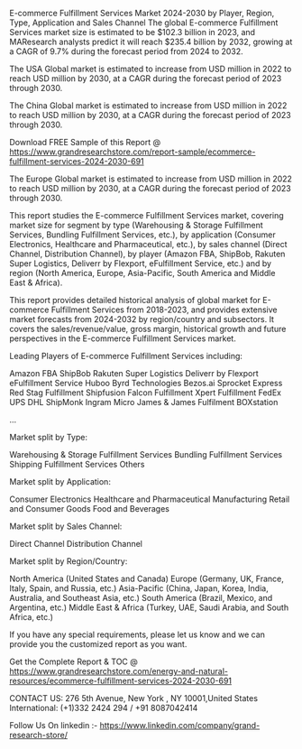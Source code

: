 E-commerce Fulfillment Services Market 2024-2030 by Player, Region, Type, Application and Sales Channel
The global E-commerce Fulfillment Services market size is estimated to be $102.3 billion in 2023, and MAResearch analysts predict it will reach $235.4 billion by 2032, growing at a CAGR of 9.7% during the forecast period from 2024 to 2032.

The USA Global market is estimated to increase from USD million in 2022 to reach USD million by 2030, at a CAGR during the forecast period of 2023 through 2030.

The China Global market is estimated to increase from USD million in 2022 to reach USD million by 2030, at a CAGR during the forecast period of 2023 through 2030.

Download FREE Sample of this Report @ https://www.grandresearchstore.com/report-sample/ecommerce-fulfillment-services-2024-2030-691

The Europe Global market is estimated to increase from USD million in 2022 to reach USD million by 2030, at a CAGR during the forecast period of 2023 through 2030.

This report studies the E-commerce Fulfillment Services market, covering market size for segment by type (Warehousing & Storage Fulfillment Services, Bundling Fulfillment Services, etc.), by application (Consumer Electronics, Healthcare and Pharmaceutical, etc.), by sales channel (Direct Channel, Distribution Channel), by player (Amazon FBA, ShipBob, Rakuten Super Logistics, Deliverr by Flexport, eFulfillment Service, etc.) and by region (North America, Europe, Asia-Pacific, South America and Middle East & Africa).

This report provides detailed historical analysis of global market for E-commerce Fulfillment Services from 2018-2023, and provides extensive market forecasts from 2024-2032 by region/country and subsectors. It covers the sales/revenue/value, gross margin, historical growth and future perspectives in the E-commerce Fulfillment Services market.

Leading Players of E-commerce Fulfillment Services including:

Amazon FBA
ShipBob
Rakuten Super Logistics
Deliverr by Flexport
eFulfillment Service
Huboo
Byrd Technologies
Bezos.ai
Sprocket Express
Red Stag Fulfillment
Shipfusion
Falcon Fulfillment
Xpert Fulfillment
FedEx
UPS
DHL
ShipMonk
Ingram Micro
James & James Fulfilment
BOXstation

…

Market split by Type:

Warehousing & Storage Fulfillment Services
Bundling Fulfillment Services
Shipping Fulfillment Services
Others

Market split by Application:

Consumer Electronics
Healthcare and Pharmaceutical
Manufacturing
Retail and Consumer Goods
Food and Beverages

Market split by Sales Channel:

Direct Channel
Distribution Channel

Market split by Region/Country:

North America (United States and Canada)
Europe (Germany, UK, France, Italy, Spain, and Russia, etc.)
Asia-Pacific (China, Japan, Korea, India, Australia, and Southeast Asia, etc.)
South America (Brazil, Mexico, and Argentina, etc.)
Middle East & Africa (Turkey, UAE, Saudi Arabia, and South Africa, etc.)

If you have any special requirements, please let us know and we can provide you the customized report as you want.

Get the Complete Report & TOC @ https://www.grandresearchstore.com/energy-and-natural-resources/ecommerce-fulfillment-services-2024-2030-691

CONTACT US:
276 5th Avenue, New York , NY 10001,United States
International: (+1)332 2424 294 / +91 8087042414

Follow Us On linkedin :- https://www.linkedin.com/company/grand-research-store/
